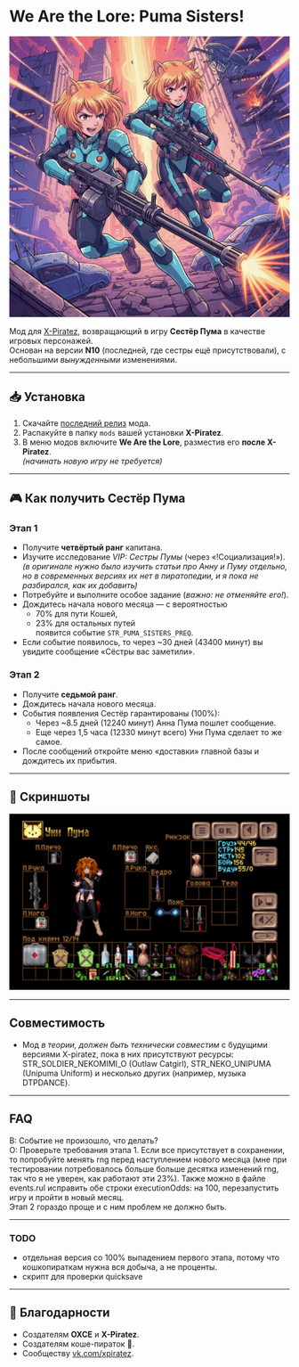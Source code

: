 # We Are the Lore: Puma Sisters!

![Puma Sisters](kdpv.webp "Puma Sisters")

Мод для [X-Piratez](https://openxcom.org/forum/index.php?topic=3626.0), возвращающий в игру **Сестёр Пума** в качестве игровых персонажей.  
Основан на версии **N10** (последней, где сестры ещё присутствовали), с небольшими *вынужденными* изменениями.

---

## 📥 Установка
1. Скачайте [последний релиз](https://github.com/ChieftainGreen/We-are-the-lore/releases/tag/v0.5) мода.  
2. Распакуйте в папку `mods` вашей установки **X-Piratez**.  
3. В меню модов включите **We Are the Lore**, разместив его **после X-Piratez**.  
   *(начинать новую игру не требуется)*

---

## 🎮 Как получить Сестёр Пума

### Этап 1
- Получите **четвёртый ранг** капитана.  
- Изучите исследование *VIP: Сестры Пумы* (через «!Социализация!»). *(в оригинале нужно было изучить статьи про Анну и Пуму отдельно, но в современных версиях их нет в пиратопедии, и я пока не разбирался, как их добавить)*
- Потребуйте и выполните особое задание (*важно: не отменяйте его!*).  
- Дождитесь начала нового месяца — с вероятностью  
  - 70% для пути Кошей,  
  - 23% для остальных путей  
  появится событие `STR_PUMA_SISTERS_PREQ`.  
- Если событие появилось, то через ~30 дней (43400 минут) вы увидите сообщение «Сёстры вас заметили».

### Этап 2
- Получите **седьмой ранг**.  
- Дождитесь начала нового месяца.  
- События появления Сестёр гарантированы (100%):  
  - Через ~8.5 дней (12240 минут) Анна Пума пошлет сообщение.  
  - Еще через 1,5 часа (12330 минут всего) Уни Пума сделает то же самое.  
- После сообщений откройте меню «доставки» главной базы и дождитесь их прибытия.

---

## 📸 Скриншоты
![Uni Puma Inventory](uni_13.png)

---

## Совместимость
- Мод *в теории, должен быть технически совместим* с будущими версиями X-piratez, пока в них присутствуют ресурсы: STR_SOLDIER_NEKOMIMI_O (Outlaw Catgirl), STR_NEKO_UNIPUMA (Unipuma Uniform) и несколько других (например, музыка DTPDANCE). 

---

## FAQ
В: Событие не произошло, что делать?  
О: Проверьте требования этапа 1. Если все присутствует в сохранении, то попробуйте менять rng перед наступлением нового месяца (мне при тестировании потребовалось больше больше десятка изменений rng, так что я не уверен, как работают эти 23%). Также можно в файле events.rul исправить обе строки executionOdds: на 100, перезапустить игру и пройти в новый месяц.  
Этап 2 гораздо проще и с ним проблем не должно быть.

---

### TODO
- отдельная версия со 100% выпадением первого этапа, потому что кошкопираткам нужна вся добыча, а не проценты.
- скрипт для проверки quicksave

---

## 🙏 Благодарности
- Создателям **OXCE** и **X-Piratez**.  
- Создателям коше-пираток 🐾.  
- Сообществу [vk.com/xpiratez](https://vk.com/xpiratez).  
